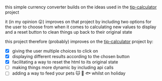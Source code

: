 this simple currency converter builds on the ideas used in the [tip-calculator](https://github.com/zigzaga00/tip-calculator) project

it (in my opinion 😛) improves on that project by including two options for the user to choose from when it comes to calculating new values to display and a reset button to clean things up back to their original state

this project therefore (probably) improves on the [tip-calculator](https://github.com/zigzaga00/tip-calculator) project by:

- [x] giving the user multiple choices to click on
- [x] displaying different results according to the chosen button
- [x] facilitating a way to reset the html to its original state
- [ ] making things more dynamic by including api calls
- [ ] adding a way to feed your pets 🐱 🐶 🐟 whilst on holiday
